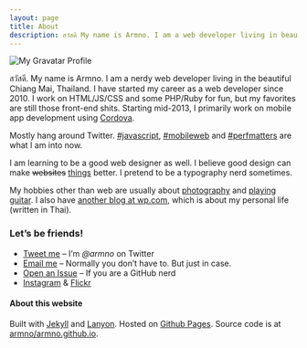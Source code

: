 ```yaml
---
layout: page
title: About
description: สวัสดี My name is Armno. I am a web developer living in beautiful Chiang Mai, Thailand. I started my career as a web developer since 2010. I work on HTML/JS/CSS/PHP and some Ruby for fun.
---
```


![My Gravatar Profile](http://www.gravatar.com/avatar/2b94fcf4614d1a468cc00c21612fea46?s=150)

สวัสดี. My name is Armno. I am a nerdy web developer living in the beautiful Chiang Mai, Thailand. I have started my career as a web developer since 2010. I work on HTML/JS/CSS and some PHP/Ruby for fun, but my favorites are still those front-end shits. Starting mid-2013, I primarily work on mobile app development using [Cordova](http://cordova.io).

Mostly hang around Twitter. [#javascript](https://twitter.com/search?q=%23javascript&src=typd), [#mobileweb](https://twitter.com/search?src=typd&q=%23mobileweb) and [#perfmatters](https://twitter.com/search?src=typd&q=%23perfmatters) are what I am into now.

I am learning to be a good web designer as well. I believe good design can make <del>websites</del> <ins>things</ins> better. I pretend to be a typography nerd sometimes.

My hobbies other than web are usually about [photography](http://www.flickr.com/photos/armno) and [playing guitar](https://soundcloud.com/armno). I also have [another blog at wp.com](http://ahmalive.wordpress.com), which is about my personal life (written in Thai).

### Let&rsquo;s be friends!

- [Tweet me](https://twitter.com/armno) &ndash; I&rsquo;m _@armno_ on Twitter
- [Email me](mailto:monkeyarmno@gmail.com) &ndash; Normally you don&rsquo;t have to. But just in case.
- [Open an Issue](https://github.com/armno/armno/issues/new) &ndash; If you are a GitHub nerd
- [Instagram](http://instagram.com/armno) &amp; [Flickr](http://www.flickr.com/photos/armno)

#### About this website

Built with [Jekyll](http://jekyllrb.com) and [Lanyon](http://lanyon.getpoole.com/). Hosted on [Github Pages](http://pages.github.com). Source code is at [armno/armno.github.io](https://github.com/armno/armno.github.io).
